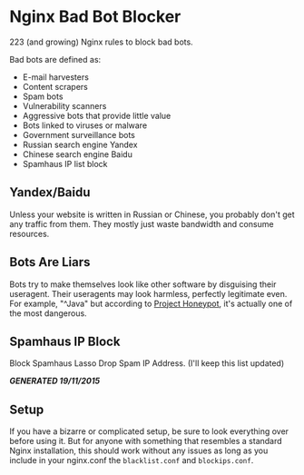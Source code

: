Nginx Bad Bot Blocker
===============

223 (and growing) Nginx rules to block bad bots.

Bad bots are defined as:

- E-mail harvesters
- Content scrapers
- Spam bots
- Vulnerability scanners
- Aggressive bots that provide little value
- Bots linked to viruses or malware
- Government surveillance bots
- Russian search engine Yandex
- Chinese search engine Baidu
- Spamhaus IP list block

Yandex/Baidu
------------

Unless your website is written in Russian or Chinese, you probably don't
get any traffic from them. They mostly just waste bandwidth and consume resources.


Bots Are Liars
--------------

Bots try to make themselves look like other software by disguising their
useragent. Their useragents may look harmless, perfectly legitimate even.
For example, "^Java" but according to
[Project Honeypot](https://www.projecthoneypot.org/harvester_useragents.php),
it's actually one of the most dangerous.


Spamhaus IP Block
----------------

Block Spamhaus Lasso Drop Spam IP Address. (I'll keep this list updated)

***GENERATED 19/11/2015***


Setup
-----

If you have a bizarre or complicated setup, be sure to look everything
over before using it. But for anyone with something that resembles
a standard Nginx installation, this should work without any issues as long as you include in your nginx.conf the `blacklist.conf` and `blockips.conf`.

